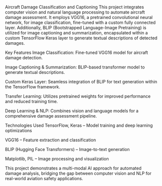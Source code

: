 Aircraft Damage Classification and Captioning
This project integrates computer vision and natural language processing to automate aircraft damage assessment. It employs VGG16, a pretrained convolutional neural network, for image classification, fine-tuned with a custom fully connected layer. Additionally, BLIP (Bootstrapped Language-Image Pretraining) is utilized for image captioning and summarization, encapsulated within a custom TensorFlow Keras layer to generate textual descriptions of detected damages.

Key Features
Image Classification: Fine-tuned VGG16 model for aircraft damage detection.

Image Captioning & Summarization: BLIP-based transformer model to generate textual descriptions.

Custom Keras Layer: Seamless integration of BLIP for text generation within the TensorFlow framework.

Transfer Learning: Utilizes pretrained weights for improved performance and reduced training time.

Deep Learning & NLP: Combines vision and language models for a comprehensive damage assessment pipeline.

Technologies Used
TensorFlow, Keras – Model training and deep learning optimizations

VGG16 – Feature extraction and classification

BLIP (Hugging Face Transformers) – Image-to-text generation

Matplotlib, PIL – Image processing and visualization

This project demonstrates a multi-modal AI approach for automated damage analysis, bridging the gap between computer vision and NLP for real-world aviation safety applications.
